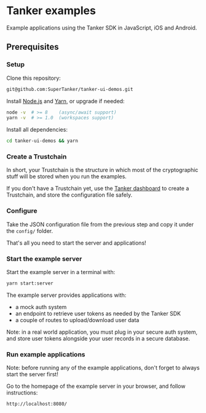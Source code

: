 # Tanker examples

Example applications using the Tanker SDK in JavaScript, iOS and Android.

## Prerequisites

### Setup

Clone this repository:
```bash
git@github.com:SuperTanker/tanker-ui-demos.git
```

Install [Node.js](https://nodejs.org/en/) and [Yarn](https://yarnpkg.com/en/docs/install), or upgrade if needed:
```bash
node -v  # >= 8    (async/await support)
yarn -v  # >= 1.0  (workspaces support)
```

Install all dependencies:
```bash
cd tanker-ui-demos && yarn
```

### Create a Trustchain

In short, your Trustchain is the structure in which most of the cryptographic stuff will be stored when you run the examples.

If you don't have a Trustchain yet, use the [Tanker dashboard](https://dashboard.tanker.io) to create a Trustchain, and store the configuration file safely.

### Configure

Take the JSON configuration file from the previous step and copy it under the `config/` folder.

That's all you need to start the server and applications!

### Start the example server

Start the example server in a terminal with:

```bash
yarn start:server
```

The example server provides applications with:
* a mock auth system
* an endpoint to retrieve user tokens as needed by the Tanker SDK
* a couple of routes to upload/download user data

Note: in a real world application, you must plug in your secure auth system, and store user tokens alongside your user records in a secure database.

### Run example applications

Note: before running any of the example applications, don't forget to always start the server first!

Go to the homepage of the example server in your browser, and follow instructions:

```
http://localhost:8080/
```

